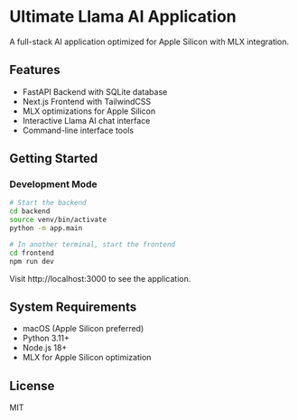 # Ultimate Llama AI Application

A full-stack AI application optimized for Apple Silicon with MLX integration.

## Features

- FastAPI Backend with SQLite database
- Next.js Frontend with TailwindCSS
- MLX optimizations for Apple Silicon
- Interactive Llama AI chat interface
- Command-line interface tools

## Getting Started

### Development Mode

```bash
# Start the backend
cd backend
source venv/bin/activate
python -m app.main

# In another terminal, start the frontend
cd frontend
npm run dev
```

Visit http://localhost:3000 to see the application.

## System Requirements

- macOS (Apple Silicon preferred)
- Python 3.11+
- Node.js 18+
- MLX for Apple Silicon optimization

## License

MIT

